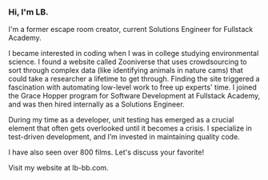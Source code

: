 ### Hi, I'm LB. 

I'm a former escape room creator, current Solutions Engineer for Fullstack Academy.

I became interested in coding when I was in college studying environmental science. I found a website called Zooniverse that uses crowdsourcing to sort through complex data (like identifying animals in nature cams) that could take a researcher a lifetime to get through. Finding the site triggered a fascination with automating low-level work to free up experts' time. I joined the Grace Hopper program for Software Development at Fullstack Academy, and was then hired internally as a Solutions Engineer.

During my time as a developer, unit testing has emerged as a crucial element that often gets overlooked until it becomes a crisis. I specialize in test-driven development, and I’m invested in maintaining quality code.


I have also seen over 800 films. Let's discuss your favorite!

Visit my website at lb-bb.com.


